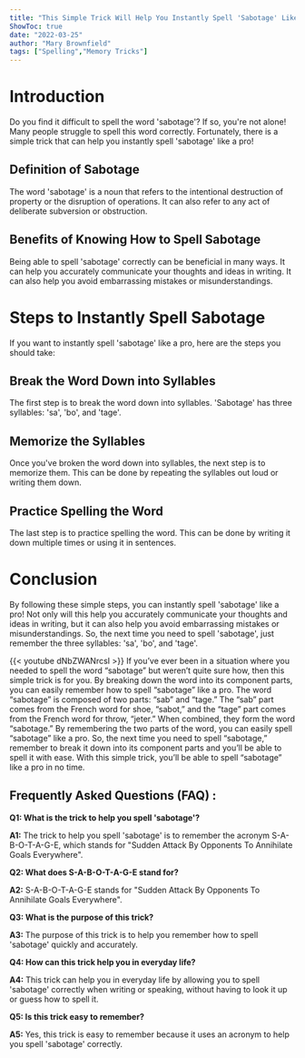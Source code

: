 ```yaml
---
title: "This Simple Trick Will Help You Instantly Spell 'Sabotage' Like a Pro!"
ShowToc: true 
date: "2022-03-25"
author: "Mary Brownfield" 
tags: ["Spelling","Memory Tricks"]
---
```

# Introduction
Do you find it difficult to spell the word 'sabotage'? If so, you're not alone! Many people struggle to spell this word correctly. Fortunately, there is a simple trick that can help you instantly spell 'sabotage' like a pro!

## Definition of Sabotage
The word 'sabotage' is a noun that refers to the intentional destruction of property or the disruption of operations. It can also refer to any act of deliberate subversion or obstruction.

## Benefits of Knowing How to Spell Sabotage
Being able to spell 'sabotage' correctly can be beneficial in many ways. It can help you accurately communicate your thoughts and ideas in writing. It can also help you avoid embarrassing mistakes or misunderstandings.

# Steps to Instantly Spell Sabotage
If you want to instantly spell 'sabotage' like a pro, here are the steps you should take:

## Break the Word Down into Syllables
The first step is to break the word down into syllables. 'Sabotage' has three syllables: 'sa', 'bo', and 'tage'.

## Memorize the Syllables
Once you've broken the word down into syllables, the next step is to memorize them. This can be done by repeating the syllables out loud or writing them down.

## Practice Spelling the Word
The last step is to practice spelling the word. This can be done by writing it down multiple times or using it in sentences.

# Conclusion
By following these simple steps, you can instantly spell 'sabotage' like a pro! Not only will this help you accurately communicate your thoughts and ideas in writing, but it can also help you avoid embarrassing mistakes or misunderstandings. So, the next time you need to spell 'sabotage', just remember the three syllables: 'sa', 'bo', and 'tage'.

{{< youtube dNbZWANrcsI >}} 
If you’ve ever been in a situation where you needed to spell the word “sabotage” but weren’t quite sure how, then this simple trick is for you. By breaking down the word into its component parts, you can easily remember how to spell “sabotage” like a pro. The word “sabotage” is composed of two parts: “sab” and “tage.” The “sab” part comes from the French word for shoe, “sabot,” and the “tage” part comes from the French word for throw, “jeter.” When combined, they form the word “sabotage.” By remembering the two parts of the word, you can easily spell “sabotage” like a pro. So, the next time you need to spell “sabotage,” remember to break it down into its component parts and you’ll be able to spell it with ease. With this simple trick, you’ll be able to spell “sabotage” like a pro in no time.

## Frequently Asked Questions (FAQ) :
**Q1: What is the trick to help you spell 'sabotage'?**

**A1:** The trick to help you spell 'sabotage' is to remember the acronym S-A-B-O-T-A-G-E, which stands for "Sudden Attack By Opponents To Annihilate Goals Everywhere". 

**Q2: What does S-A-B-O-T-A-G-E stand for?**

**A2:** S-A-B-O-T-A-G-E stands for "Sudden Attack By Opponents To Annihilate Goals Everywhere". 

**Q3: What is the purpose of this trick?**

**A3:** The purpose of this trick is to help you remember how to spell 'sabotage' quickly and accurately. 

**Q4: How can this trick help you in everyday life?**

**A4:** This trick can help you in everyday life by allowing you to spell 'sabotage' correctly when writing or speaking, without having to look it up or guess how to spell it. 

**Q5: Is this trick easy to remember?**

**A5:** Yes, this trick is easy to remember because it uses an acronym to help you spell 'sabotage' correctly.





